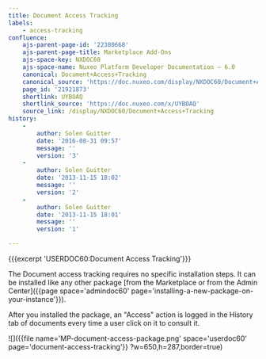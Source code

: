 ```yaml
---
title: Document Access Tracking
labels:
    - access-tracking
confluence:
    ajs-parent-page-id: '22380668'
    ajs-parent-page-title: Marketplace Add-Ons
    ajs-space-key: NXDOC60
    ajs-space-name: Nuxeo Platform Developer Documentation — 6.0
    canonical: Document+Access+Tracking
    canonical_source: 'https://doc.nuxeo.com/display/NXDOC60/Document+Access+Tracking'
    page_id: '21921873'
    shortlink: UYBOAQ
    shortlink_source: 'https://doc.nuxeo.com/x/UYBOAQ'
    source_link: /display/NXDOC60/Document+Access+Tracking
history:
    - 
        author: Solen Guitter
        date: '2016-08-31 09:57'
        message: ''
        version: '3'
    - 
        author: Solen Guitter
        date: '2013-11-15 18:02'
        message: ''
        version: '2'
    - 
        author: Solen Guitter
        date: '2013-11-15 18:01'
        message: ''
        version: '1'

---
```

{{{excerpt 'USERDOC60:Document Access Tracking'}}}

The Document access tracking requires no specific installation steps. It can be installed like any other package [from the Marketplace or from the Admin Center]({{page space='admindoc60' page='installing-a-new-package-on-your-instance'}}).

After you installed the package, an "Access" action is logged in the History tab of documents every time a user click on it to consult it.

![]({{file name='MP-document-access-package.png' space='userdoc60' page='document-access-tracking'}} ?w=650,h=287,border=true)

&nbsp;